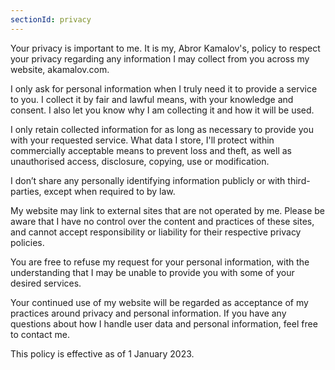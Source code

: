 ```yaml
---
sectionId: privacy
---
```


Your privacy is important to me. It is my, Abror Kamalov's, policy to respect your privacy regarding any information I may collect from you across my website, akamalov.com.

I only ask for personal information when I truly need it to provide a service to you. I collect it by fair and lawful means, with your knowledge and consent. I also let you know why I am collecting it and how it will be used.

I only retain collected information for as long as necessary to provide you with your requested service. What data I store, I'll protect within commercially acceptable means to prevent loss and theft, as well as unauthorised access, disclosure, copying, use or modification.

I don’t share any personally identifying information publicly or with third-parties, except when required to by law.

My website may link to external sites that are not operated by me. Please be aware that I have no control over the content and practices of these sites, and cannot accept responsibility or liability for their respective privacy policies.

You are free to refuse my request for your personal information, with the understanding that I may be unable to provide you with some of your desired services.

Your continued use of my website will be regarded as acceptance of my practices around privacy and personal information. If you have any questions about how I handle user data and personal information, feel free to contact me.

This policy is effective as of 1 January 2023.
